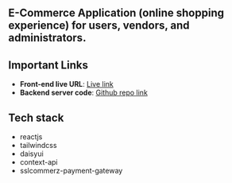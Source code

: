 ## E-Commerce Application (online shopping experience) for users, vendors, and administrators.

## Important Links

- **Front-end live URL**: [Live link]()
- **Backend server code**: [Github repo link](https://github.com/devalienbrain/ecommerce-backend)

## Tech stack
- reactjs 
- tailwindcss 
- daisyui
- context-api 
- sslcommerz-payment-gateway 